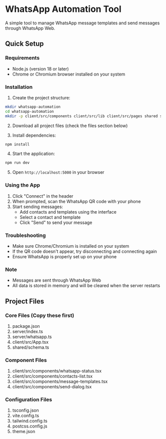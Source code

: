 # WhatsApp Automation Tool

A simple tool to manage WhatsApp message templates and send messages through WhatsApp Web.

## Quick Setup

### Requirements
- Node.js (version 18 or later)
- Chrome or Chromium browser installed on your system

### Installation
1. Create the project structure:
```bash
mkdir whatsapp-automation
cd whatsapp-automation
mkdir -p client/src/components client/src/lib client/src/pages shared server
```

2. Download all project files (check the files section below)

3. Install dependencies:
```bash
npm install
```

4. Start the application:
```bash
npm run dev
```

5. Open `http://localhost:5000` in your browser

### Using the App
1. Click "Connect" in the header
2. When prompted, scan the WhatsApp QR code with your phone
3. Start sending messages:
   - Add contacts and templates using the interface
   - Select a contact and template
   - Click "Send" to send your message

### Troubleshooting
- Make sure Chrome/Chromium is installed on your system
- If the QR code doesn't appear, try disconnecting and connecting again
- Ensure WhatsApp is properly set up on your phone

### Note
- Messages are sent through WhatsApp Web
- All data is stored in memory and will be cleared when the server restarts

## Project Files

### Core Files (Copy these first)
1. package.json
2. server/index.ts
3. server/whatsapp.ts
4. client/src/App.tsx
5. shared/schema.ts

### Component Files
1. client/src/components/whatsapp-status.tsx
2. client/src/components/contacts-list.tsx
3. client/src/components/message-templates.tsx
4. client/src/components/send-dialog.tsx

### Configuration Files
1. tsconfig.json
2. vite.config.ts
3. tailwind.config.ts
4. postcss.config.js
5. theme.json